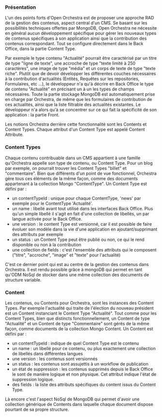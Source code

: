 ### Présentation
L'un des points forts d'Open Orchestra est de proposer une approche RAD de la gestion des contenus, aspect central d'un CMS. Se basant sur les possibilités techniques offertes par MongoDB, Open Orchestra ne nécessite en général aucun développement spécifique pour gérer les nouveaux types de contenus spécifiques à son application ainsi que la contribution des contenus correspondant. Tout se configure directement dans le Back Office, dans la partie Content Type.

Par exemple le type contenu "Actualité" pourrait être caractérisé par un titre de type "ligne de texte", une accroche de type "texte limité à 250 caractères", une image de type "média" et un corps de texte de type "texte riche". Plutôt que de devoir développer les différentes couches nécessaires à la contribution d'actualités (Entités, Requêtes sur les repositories, Formulaires, etc ...), le développeur n'a qu'à décrire en Back Office le type de contenu "Actualité" en précisant un à un les types de champs nécessaires.
Toute la partie stockage MongoDB est automatiquement prise en charge par Orchestra, de même que les formulaires de contribution de ces actualités, ainsi que la liste filtrable des actualités existantes.
Le développeur n'a alors qu'à se concentrer sur ce qui fait la spécificité de son application : la partie Front.

Les notions Orchestra derrière cette fonctionnalité sont les Contents et Content Types. Chaque attribut d'un Content Type est appelé Content Attribute.


### Content Types
Chaque contenu contribuable dans un CMS appartient à une famille qu'Orchestra appelle son type de contenu, ou Content Type. Pour un blog par exemple, on pourrait trouver les Content Types "billet" et "commentaire". Bien que différents d'un point de vue fonctionnel, Orchestra gère tous ces éléments de la même façon, comme des documents appartenant à la collection Mongo "ContentType".
Un Content Type est défini par :
* un contentTypeId : unique pour chaque ContentType, 'news' par exemple pour le ContentType 'Actualité'.
* un name : libellé avant tout utilisé dans les interfaces Back Office. Plus qu'un simple libellé il s'agit en fait d'une collection de libellés, un par langue activée pour le Back Office.
* une version : le content Type est versionné, car il est possible de faire évoluer son modèle dans la vie d'une application en ajoutant/supprimant des attributs par exemple
* un status : un Content Type peut être publié ou non, ce qui le rend disponible ou non à la contribution
* une collection de fields : c'est l'ensemble des attributs qui le composent ("titre", "accroche", "image" et "texte" pour l'actualité)

C'est ce dernier point qui est au centre de la gestion des contenus dans Orchestra. Il est rendu possible grâce à mongoDB qui permet en tant qu'ODM NoSql de stocker dans une même collection des documents de structure variable.


### Content
Les contenus, ou Contents pour Orchestra, sont les instances des Content Types. Par exemple l'actualité qui traite de l'élection du nouveau président est un Content instanciant le Content Type "Actualité". Tout comme pour les Content Types, bien que distincts fonctionnellement, un Content de type "Actualité" et un Content de type "Commentaire" sont gérés de la même façon, comme documents de la collection Mongo Content.
Un Content est défini par :
* un contentTypeId : indique de quel Content Type est le contenu
* un name : un libellé pour ce contenu, ou plus exactement une collection de libellés dans différentes langues
* une version : les contenus sont versionnés
* un status : les contenus sont assujettis à un workflow de publication
* un état de suppression : les contenus supprimés depuis le Back Office le sont de manière logique et non physique. Cet attribut indique l'état de suppression logique.
* des fields : la liste des attributs spécifiques du content issus du Content Type.

Là encore c'est l'aspect NoSql de MongoDB qui permet d'avoir une collection générique de Contents dans laquelle chaque document dispose pourtant de sa propre structure.
